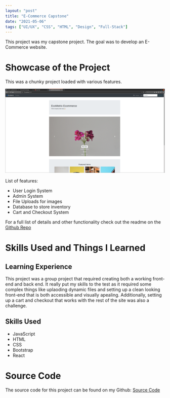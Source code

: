 ```yaml
---
layout: "post"
title: "E-Commerce Capstone"
date: "2021-05-06"
tags: ["UI/UX", "CSS", "HTML", "Design", "Full-Stack"]
---
```


This project was my capstone project. The goal was to develop an E-Commerce website.

# Showcase of the Project

This was a chunky project loaded with various features.

![E-CommerceSite](/assets/images/posts/E-CommerceSite.png)

List of features:

- User Login System
- Admin System
- File Uploads for images
- Database to store inventory
- Cart and Checkout System

For a full list of details and other functionality check out the readme on the [Github Repo](https://github.com/abhaseen/E-Commerce-Capstone)

# Skills Used and Things I Learned

## Learning Experience

This project was a group project that required creating both a working front-end and back end. It really put my skills to the test as it required some complex things like uplaoding dynamic files and setting up a clean looking front-end that is both accessible and visually apealing. Additionally, setting up a cart and checkout that works with the rest of the site was also a challenge.

## Skills Used

- JavaScript
- HTML
- CSS
- Bootstrap
- React

# Source Code

The source code for this project can be found on my Github: [Source Code](https://github.com/abhaseen/E-Commerce-Capstone)
